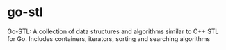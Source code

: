 # go-stl
Go-STL: A collection of data structures and algorithms similar to C++ STL for Go. Includes containers, iterators, sorting and searching algorithms
